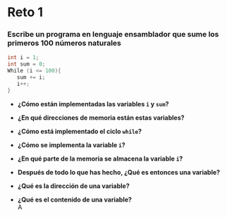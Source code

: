 # Reto 1
### Escribe un programa en lenguaje ensamblador que sume los primeros 100 números naturales
```c++
int i = 1;
int sum = 0;
While (i <= 100){
   sum += i;
   i++;
}
```
- **¿Cómo están implementadas las variables `i` y `sum`?**  

- **¿En qué direcciones de memoria están estas variables?**  

- **¿Cómo está implementado el ciclo `while`?**  

- **¿Cómo se implementa la variable `i`?**  

- **¿En qué parte de la memoria se almacena la variable `i`?**  

- **Después de todo lo que has hecho, ¿Qué es entonces una variable?**  

- **¿Qué es la dirección de una variable?**  

- **¿Qué es el contenido de una variable?**  
A